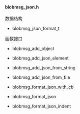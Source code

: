 


#### blobmsg_json.h 

数据结构

* blobmsg_json_format_t

函数接口

* blobmsg_add_object

* blobmsg_add_json_element

* blobmsg_add_json_from_string

* blobmsg_add_json_from_file

* blobmsg_format_json_with_cb

* blobmsg_format_json

* blobmsg_format_json_indent
